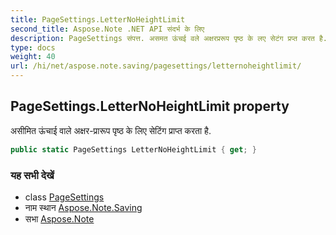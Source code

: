 ```yaml
---
title: PageSettings.LetterNoHeightLimit
second_title: Aspose.Note .NET API संदर्भ के लिए
description: PageSettings संपत्त. असमत ऊंचई वले अक्षरप्ररूप पृष्ठ के लए सेटंग प्रप्त करत है.
type: docs
weight: 40
url: /hi/net/aspose.note.saving/pagesettings/letternoheightlimit/
---
```

## PageSettings.LetterNoHeightLimit property

असीमित ऊंचाई वाले अक्षर-प्रारूप पृष्ठ के लिए सेटिंग प्राप्त करता है.

```csharp
public static PageSettings LetterNoHeightLimit { get; }
```

### यह सभी देखें

* class [PageSettings](../)
* नाम स्थान [Aspose.Note.Saving](../../pagesettings/)
* सभा [Aspose.Note](../../../)


